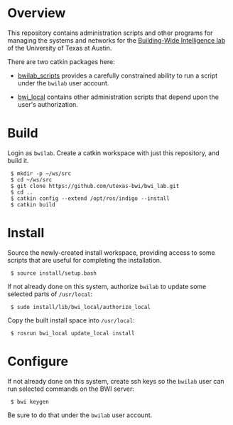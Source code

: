 Overview
========

This repository contains administration scripts and other programs for
managing the systems and networks for the
[Building-Wide Intelligence lab](http://www.cs.utexas.edu/~larg/bwi_web/)
of the University of Texas at Austin.

There are two catkin packages here:

 * [bwilab_scripts](https://github.com/utexas-bwi/bwi_lab/tree/master/bwilab_scripts)
   provides a carefully constrained ability to run a script under the
   ``bwilab`` user account.

 * [bwi_local](https://github.com/utexas-bwi/bwi_lab/tree/master/bwi_local)
   contains other administration scripts that depend upon the user's
   authorization.

Build
=====

Login as ``bwilab``. Create a catkin workspace with just this
repository, and build it.

```
 $ mkdir -p ~/ws/src
 $ cd ~/ws/src
 $ git clone https://github.com/utexas-bwi/bwi_lab.git
 $ cd ..
 $ catkin config --extend /opt/ros/indigo --install
 $ catkin build
```

Install
=======

Source the newly-created install workspace, providing access to some
scripts that are useful for completing the installation.

```
 $ source install/setup.bash
```

If not already done on this system, authorize ``bwilab`` to update
some selected parts of ``/usr/local``:

```
 $ sudo install/lib/bwi_local/authorize_local
```

Copy the built install space into ``/usr/local``:

```
 $ rosrun bwi_local update_local install
```

Configure
=========

If not already done on this system, create ssh keys so the ``bwilab``
user can run selected commands on the BWI server:

```
 $ bwi keygen

```

Be sure to do that under the ``bwilab`` user account.
